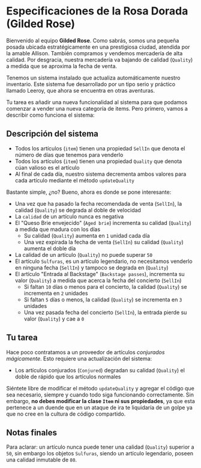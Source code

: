 # Especificaciones de la Rosa Dorada (Gilded Rose)

Bienvenido al equipo **Gilded Rose**.
Como sabrás, somos una pequeña posada ubicada estratégicamente en una prestigiosa ciudad, atendida por la amable Allison. También compramos y vendemos mercadería de alta calidad. Por desgracia, nuestra mercadería va bajando de calidad (`Quality`) a medida que se aproxima la fecha de venta.

Tenemos un sistema instalado que actualiza automáticamente nuestro inventario. Este sistema fue desarrollado por un tipo serio y práctico llamado Leeroy, que ahora se encuentra en otras aventuras.

Tu tarea es añadir una nueva funcionalidad al sistema para que podamos comenzar a vender una nueva categoría de items. Pero primero, vamos a describir como funciona el sistema:

## Descripción del sistema

- Todos los artículos (`item`) tienen una propiedad `SellIn` que denota el número de días que tenemos para venderlo
- Todos los artículos (`item`) tienen una propiedad `Quality` que denota cúan valioso es el artículo
- Al final de cada día, nuestro sistema decrementa ambos valores para cada artículo mediante el método `updateQuality`

Bastante simple, ¿no? Bueno, ahora es donde se pone interesante:

- Una vez que ha pasado la fecha recomendada de venta (`SellIn`), la calidad (`Quality`) se degrada al doble de velocidad
- La `calidad` de un artículo nunca es negativa
- El "Queso Brie envejecido" (`Aged brie`) incrementa su calidad (`Quality`) a medida que madura con los días
    - Su calidad (`Quality`) aumenta en `1` unidad cada día
    - Una vez expirada la fecha de venta (`SellIn`) su calidad (`Quality`) aumenta el doble día
- La calidad de un artículo (`Quality`) no puede superar `50`
- El artículo `Sulfuras`, es un artículo legendario, no necesitamos venderlo en ninguna fecha (`SellIn`) y tampoco se degrada en (`Quality`)
- El artículo "Entrada al Backstage" (`Backstage passes`), incrementa su valor (`Quality`) a medida que acerca la fecha del concierto (`SellIn`)
    - Si faltan `10` días o menos para el concierto, la calidad (`Quality`) se incrementa en `2` unidades
    - Si faltan `5` días o menos, la calidad (`Quality`) se incrementa en `3` unidades
    - Una vez pasada fecha del concierto (`SellIn`), la entrada pierde su valor (`Quality`) y cae a `0`

## Tu tarea

Hace poco contratamos a un proveedor de artículos _conjurados mágicamente_.
Esto requiere una actualización del sistema:

- Los artículos conjurados (`Conjured`) degradan su calidad (`Quality`) el doble de rápido que los artículos normales

Siéntete libre de modificar el método `updateQuality` y agregar el código que sea necesario, siempre y cuando todo siga funcionando correctamente. Sin embargo, **no debes modificar la clase `Item` ni sus propiedades**, ya que esta pertenece a un duende que en un ataque de ira te liquidaría de un golpe ya que no cree en la cultura de código compartido.

## Notas finales

Para aclarar: un artículo nunca puede tener una calidad (`Quality`) superior a `50`, sin embargo los objetos `Sulfuras`, siendo un artículo legendario, poseen una calidad inmutable de `80`.